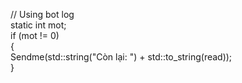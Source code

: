 

// Using bot log  
static int mot;  
if (mot != 0)  
{  
  Sendme(std::string("Còn lại: ") + std::to_string(read));  
}
